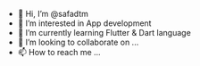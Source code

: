 - 👋 Hi, I’m @safadtm
- 👀 I’m interested in App development
- 🌱 I’m currently learning Flutter & Dart language
- 💞️ I’m looking to collaborate on ...
- 📫 How to reach me ...

<!---
safadtm/safadtm is a ✨ special ✨ repository because its `README.md` (this file) appears on your GitHub profile.
You can click the Preview link to take a look at your changes.
--->
